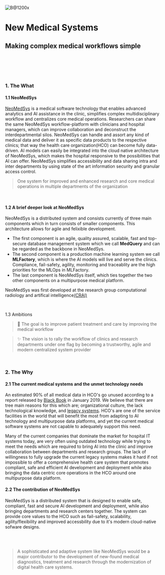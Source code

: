 ![B@1200x](https://github.com/NeoMedSys/.github/assets/29639563/dc7513dc-bbe3-4fc8-ad19-2e70ff4b77e0)

# New Medical Systems #
## Making complex medical workflows simple ##


<br clear="left"/>

<br>

<img src="https://img.shields.io/badge/release-v0.1.0--alpha-blue" height="15" /> <img src="https://user-images.githubusercontent.com/29639563/182672649-9a412cbb-ddd7-43b6-b938-1a6dd720b5cc.png" height="15" />
<img src="https://user-images.githubusercontent.com/29639563/182673031-c6054528-612b-441b-be52-bbb85096f66e.png" height="15" />
<img src="https://user-images.githubusercontent.com/29639563/182672919-fa9c61e5-c9ec-412b-bd59-65dbd67673c9.png" height="15" />
<img src="https://user-images.githubusercontent.com/29639563/182672526-3b60618c-ab81-4887-84e7-0a7329058782.png" height="15" />
<br>

### 1. The What ###
#### 1.1 NeoMedSys
[NeoMedSys](https://neomedsys.io/) is a medical software technology that enables advanced analytics and AI assistance in the clinic, simplifies complex multidisciplinary workflow and centralizes core medical operations. Researchers can share the same NeoMedSys workflow-platform with clinicians and hospital managers, which can improve collaboration and deconstruct the interdepartmental silos. NeoMedSys can handle and assort any kind of medical data and deliver it as specific data products to the respective clinics; that way the health care organization(HCO) can become fully data-driven. AI models can easily be integrated into the cloud native architecture of NeoMedSys, which makes the hospital responsive to the possibilities that AI can offer. NeoMedSys simplifies accessibility and data sharing intra and inter departments by using state of the art information security and granular access control. 

 > One system for improved and enhanced research and core medical operations in multiple departments of the organization


<br>

#### 1.2 A brief deeper look at NeoMedSys
NeoMedSys is a distributed system and consists currently of three main components which in turn consists of smaller components. This architecture allows for agile and felixible development. 
- The first component is an agile, quality assured, scalable, fast and top-secure database management system which we call **MedQuery** and can be regarded as the backbone in NeoMedSys.
- The second component is a production machine learning system we call **MLFactory**, which is where the AI models will live and serve the clinics. Compliance, fail-safety, agility, monitoring and traceablity are the high priorities for the MLOps in MLFactory.
- The last component is NeoMedSys itself, which ties together the two other components on a multipurpose medical platform.

 NeoMedSys was first developed at the research group computational radiology and artifical intelligence[(CRAI)](https://crai.no/)


<br>

1.3 Ambitions

> 🚀 The goal is to improve patient treatment and care by improving the medical workflow

> :sparkles: The vision is to rally the workflow of clinics and research departments under one flag by becoming a trustworthy, agile and modern centralized system provider

<br>

### 2. The Why

#### 2.1 The current medical systems and the unmet technology needs
An estimated 90% of all medical data in HCO's go unused according to a report released by [Black Book](https://www.prnewswire.com/news-releases/providers-underuse-of-analytics-could-be-costing-healthcare-consumers-billions-of-dollars-black-book-survey-300985491.html) in January 2019. We believe that there are tree main reasons for this which are; organizational culture, the lack technological knowledge, and [legacy systems](https://en.wikipedia.org/wiki/Legacy_system). HCO's are one of the service facilities in the world that will benefit the most from adapting to AI technology and multipurpose data platforms, and yet the current medical software systems are not capable to adequately support this need.

Many of the current companies that dominate the market for hospital IT systems today, are very often using outdated technology while trying to meet the needs which are required to bring AI into the clinic and improve collaboration between departments and research groups. The lack of willingness to fully upgrade the current legacy systems makes it hard if not impossible to offer a comprehensive health care system that promotes compliant, safe and efficient AI development and deployment while also bringing the data centric core operations in the HCO around one multipurpose data platform.

#### 2.2 The contribution of NeoMedSys
NeoMedSys is a distributed system that is designed to enable safe, compliant, fast and secure AI development and deployment, while also bringing departments and research centers together. The system can provide core values to the HCO such as fail-safety, scalability, agility/flexibility and improved accessbility due to it's modern cloud-native sofware designs. 


<br>
<br>

> A sophisticated and adaptive system like NeoMedSys would be a major contributor to the development of new-found medical diagnostics, treatment and research through the modernization of digital health care systems.

